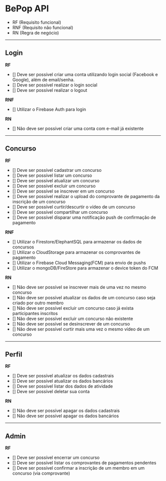 # BePop API

- RF (Requisito funcional)
- RNF (Requisito não funcional)
- RN (Regra de negócio)

---
## Login

**RF**

- [] Deve ser possível criar uma conta utilizando login social (Facebook e Google), além de email/senha.
- [] Deve ser possível realizar o login social
- [] Deve ser possível realizar o logout

**RNF**

- [] Utilizar o Firebase Auth para login

**RN**

- [] Não deve ser possível criar uma conta com e-mail já existente

---
## Concurso

**RF**

- [] Deve ser possível cadastrar um concurso
- [] Deve ser possível listar um concurso
- [] Deve ser possível atualizar um concurso
- [] Deve ser possível excluir um concurso
- [] Deve ser possível se inscrever em um concurso
- [] Deve ser possível realizar o upload do comprovante de pagamento da inscrição de um concurso
- [] Deve ser possível curtir/descurtir o vídeo de um concurso
- [] Deve ser possível compartilhar um concurso
- [] Deve ser possível disparar uma notificação push de confirmação de pagamento

**RNF**

- [] Utilizar o Firestore/ElephantSQL para armazenar os dados de concursos
- [] Utilizar o CloudStorage para armazenar os comprovantes de pagamento
- [] Utilizar o Firebase Cloud Messaging(FCM) para envio de pushs
- [] Utilizar o mongoDB/FireStore para armazenar o device token do FCM

**RN**

- [] Não deve ser possível se inscrever mais de uma vez no mesmo concurso
- [] Não deve ser possível atualizar os dados de um concurso caso seja criado por outro membro
- [] Não deve ser possível excluir um concurso caso já exista participantes inscritos
- [] Não deve ser possível excluir um concurso não existente
- [] Não deve ser possível se desinscrever de um concurso
- [] Não deve ser possível curtir mais uma vez o mesmo vídeo de um concurso

---
## Perfil

**RF**

- [] Deve ser possível atualizar os dados cadastrais
- [] Deve ser possível atualizar os dados bancários
- [] Deve ser possível listar dos dados de atividade
- [] Deve ser possível deletar sua conta

**RN**

- [] Não deve ser possível apagar os dados cadastrais
- [] Não deve ser possível apagar os dados bancários

---
## Admin

**RF**

- [] Deve ser possível encerrar um concurso
- [] Deve ser possível listar os comprovantes de pagamentos pendentes
- [] Deve ser possível confirmar a inscrição de um membro em um concurso (via comprovante)
